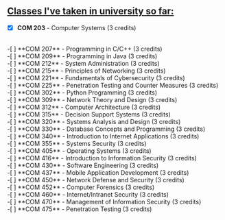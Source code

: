 ## <ins> Classes I've taken in university so far: </ins>

-[x] **COM 203** - Computer Systems (3 credits)
<br>
-[ ] **COM 207** - Programming in C/C++ (3 credits)
<br>
-[ ] **COM 209** - Programming in Java (3 credits)
<br>
-[ ] **COM 212** - System Administration (3 credits)
<br>
-[ ] **COM 215** - Principles of Networking (3 credits)
<br>
-[ ] **COM 221** - Fundamentals of Cybersecurity (3 credits)
<br>
-[ ] **COM 225** - Penetration Testing and Counter Measures (3 credits)
<br>
-[ ] **COM 302** - Python Programming (3 credits)
<br>
-[ ] **COM 309** - Network Theory and Design (3 credits)
<br>
-[ ] **COM 312** - Computer Architecture (3 credits)
<br>
-[ ] **COM 315** - Decision Support Systems (3 credits)
<br>
-[ ] **COM 320** - Systems Analysis and Design (3 credits)
<br>
-[ ] **COM 330** - Database Concepts and Programming (3 credits)
<br>
-[ ] **COM 340** - Introduction to Internet Applications (3 credits)
<br>
-[ ] **COM 355** - Systems Security (3 credits)
<br>
-[ ] **COM 405** - Operating Systems (3 credits)
<br>
-[ ] **COM 416** - Introduction to Information Security (3 credits)
<br>
-[ ] **COM 430** - Software Engineering (3 credits)
<br>
-[ ] **COM 437** - Mobile Application Development (3 credits)
<br>
-[ ] **COM 450** - Network Defense and Security (3 credits)
<br>
-[ ] **COM 452** - Computer Forensics (3 credits)
<br>
-[ ] **COM 460** - Internet/Intranet Security (3 credits)
<br>
-[ ] **COM 470** - Management of Information Security (3 credits)
<br>
-[ ] **COM 475** - Penetration Testing (3 credits)
